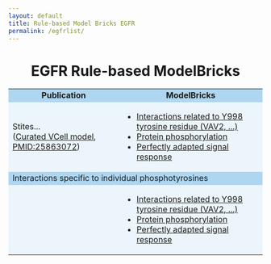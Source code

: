 ```yaml
---
layout: default
title: Rule-based Model Bricks EGFR
permalink: /egfrlist/
---
```


<h1 align="center"> EGFR Rule-based ModelBricks </h1>

<table border-left="15">
<tr>
     <td bgcolor="#AED6F1" align="center"><strong>Publication</strong>
     </td>
     <td bgcolor="#AED6F1" align="center"><strong>ModelBricks</strong>
     </td>
</tr>
<tr>
     <td bgcolor="#EBF5FB" > Stites... <br>
     (<a href="/CM..../">Curated VCell model</a>, 
      <a href="https://www.ncbi.nlm.nih.gov/pubmed/25863072">PMID:25863072</a>)
     </td>
     <td bgcolor="#EBF5FB">
          <ul>
          <li><a href="/CM_PM12648679_Y998"> Interactions related to Y998 tyrosine residue (VAV2, ...)</a></li>
          <li><a href="/CM_PM12648679_/"> Protein phosphorylation</a></li>
          <li><a href="/CM_PM12648679_MB3/"> Perfectly adapted signal response</a></li>
          </ul>
     </td>
</tr>
<tr>
  <td bgcolor="#AED6F1" colspan="2"> 
  Interactions specific to individual phosphotyrosines
  </td>
</tr>
<tr>
     <td bgcolor="#EBF5FB">
     </td>
     <td bgcolor="#EBF5FB">
          <ul>
          <li><a href="/CM_PM12648679_Y998"> Interactions related to Y998 tyrosine residue (VAV2, ...)</a></li>
          <li><a href="/CM_PM12648679_/"> Protein phosphorylation</a></li>
          <li><a href="/CM_PM12648679_MB3/"> Perfectly adapted signal response</a></li>
          </ul>
     </td>
</tr>
</table>
